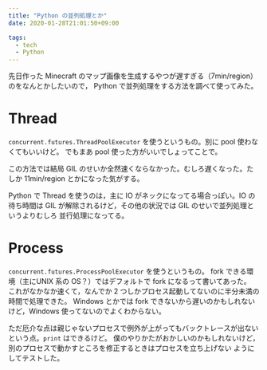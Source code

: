 ```yaml
---
title: "Python の並列処理とか"
date: 2020-01-28T21:01:50+09:00

tags:
  - tech
  - Python
---
```


先日作った Minecraft のマップ画像を生成するやつが遅すぎる（7min/region）のをなんとかしたいので，
Python で並列処理をする方法を調べて使ってみた。

# Thread

`concurrent.futures.ThreadPoolExecutor` を使うというもの。別に pool 使わなくてもいいけど。
でもまあ pool 使った方がいいでしょってことで。

この方法では結局 GIL のせいか全然速くならなかった。むしろ遅くなった。たしか 11min/region
とかになった気がする。

Python で Thread を使うのは，主に IO がネックになってる場合っぽい。IO の待ち時間は
GIL が解除されるけど，その他の状況では GIL のせいで並列処理というよりむしろ
並行処理になってる。

# Process

`concurrent.futures.ProcessPoolExecutor` を使うというもの。
fork できる環境（主にUNIX 系の OS？）ではデフォルトで fork になるって書いてあった。
これがなかなか速くて，なんでか 2 つしかプロセス起動してないのに半分未満の時間で処理できた。
Windows とかでは fork できないから遅いのかもしれないけど，Windows 使ってないのでよくわからない。

ただ厄介な点は親じゃないプロセスで例外が上がってもバックトレースが出ないという点。`print` はできるけど。
僕のやりかたがおかしいのかもしれないけど，別のプロセスで動かすところを修正するときはプロセスを立ち上げない
ようにしてテストした。
